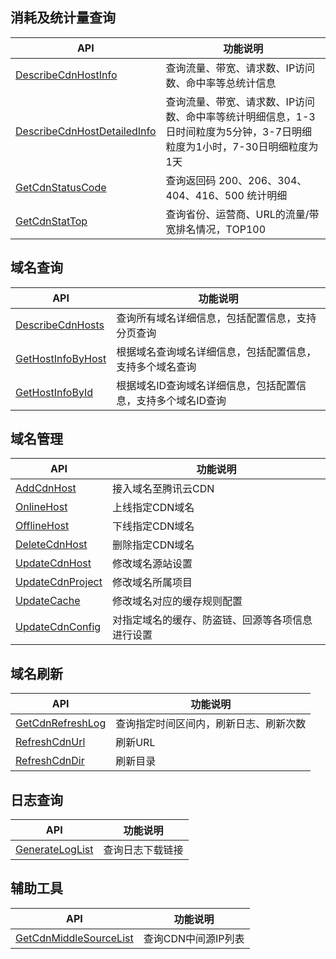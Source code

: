 ## 消耗及统计量查询

| API                                      | 功能说明                                     |
| ---------------------------------------- | ---------------------------------------- |
| [DescribeCdnHostInfo](https://www.qcloud.com/doc/api/231/查询CDN汇总数据) | 查询流量、带宽、请求数、IP访问数、命中率等总统计信息              |
| [DescribeCdnHostDetailedInfo](https://www.qcloud.com/doc/api/231/查询CDN详细数据) | 查询流量、带宽、请求数、IP访问数、命中率等统计明细信息，1-3日时间粒度为5分钟，3-7日明细粒度为1小时，7-30日明细粒度为1天 |
| [GetCdnStatusCode](https://www.qcloud.com/doc/api/231/查询返回码统计) | 查询返回码 200、206、304、404、416、500 统计明细       |
| [GetCdnStatTop](https://www.qcloud.com/doc/api/231/查询排名) | 查询省份、运营商、URL的流量/带宽排名情况，TOP100            |



## 域名查询

| API                                      | 功能说明                             |
| ---------------------------------------- | -------------------------------- |
| [DescribeCdnHosts](https:www.qcloud.com/doc/api/231/查询全部域名详情) | 查询所有域名详细信息，包括配置信息，支持分页查询         |
| [GetHostInfoByHost](https://www.qcloud.com/doc/api/231/根据域名查询域名详情) | 根据域名查询域名详细信息，包括配置信息，支持多个域名查询     |
| [GetHostInfoById](https://www.qcloud.com/doc/api/231/根据ID查询域名详情) | 根据域名ID查询域名详细信息，包括配置信息，支持多个域名ID查询 |



## 域名管理

| API                                      | 功能说明                     |
| ---------------------------------------- | ------------------------ |
| [AddCdnHost](https://www.qcloud.com/doc/api/231/添加域名) | 接入域名至腾讯云CDN              |
| [OnlineHost](https://www.qcloud.com/doc/api/231/上线CDN域名) | 上线指定CDN域名                |
| [OfflineHost](https://www.qcloud.com/doc/api/231/下线CDN域名) | 下线指定CDN域名                |
| [DeleteCdnHost](https://www.qcloud.com/doc/api/231/删除域名) | 删除指定CDN域名                |
| [UpdateCdnHost](https://www.qcloud.com/doc/api/231/修改源站信息) | 修改域名源站设置                 |
| [UpdateCdnProject](https://www.qcloud.com/doc/api/231/修改域名所属项目) | 修改域名所属项目                 |
| [UpdateCache](https://www.qcloud.com/doc/api/231/修改缓存规则) | 修改域名对应的缓存规则配置            |
| [UpdateCdnConfig](https://www.qcloud.com/doc/api/231/修改域名配置信息) | 对指定域名的缓存、防盗链、回源等各项信息进行设置 |



## 域名刷新

| API                                      | 功能说明                |
| ---------------------------------------- | ------------------- |
| [GetCdnRefreshLog](https://www.qcloud.com/doc/api/231/查询刷新纪录) | 查询指定时间区间内，刷新日志、刷新次数 |
| [RefreshCdnUrl](https://www.qcloud.com/doc/api/231/刷新URL) | 刷新URL               |
| [RefreshCdnDir](https://www.qcloud.com/doc/api/231/刷新目录) | 刷新目录                |

 

## 日志查询

| API                                      | 功能说明     |
| ---------------------------------------- | -------- |
| [GenerateLogList](https://www.qcloud.com/doc/api/231/查询日志下载链接) | 查询日志下载链接 |



## 辅助工具

| API                                      | 功能说明         |
| ---------------------------------------- | ------------ |
| [GetCdnMiddleSourceList](https://www.qcloud.com/doc/api/231/查询CDN中间源IP列表) | 查询CDN中间源IP列表 |

